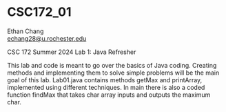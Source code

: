 # CSC172_01

Ethan Chang <br />
echang28@u.rochester.edu

CSC 172 Summer 2024
Lab 1: Java Refresher

This lab and code is meant to go over the basics of Java coding. Creating methods and implementing them to solve simple problems will be the main goal of this lab. Lab01.java contains methods getMax and printArray, implemented using different techniques. In main there is also a coded function findMax that takes char array inputs and outputs the maximum char.
